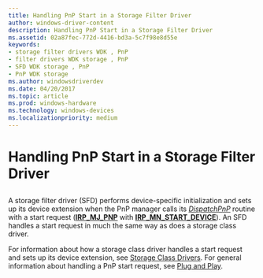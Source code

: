 ```yaml
---
title: Handling PnP Start in a Storage Filter Driver
author: windows-driver-content
description: Handling PnP Start in a Storage Filter Driver
ms.assetid: 02a87fec-772d-4416-bd3a-5c7f98e8d55e
keywords:
- storage filter drivers WDK , PnP
- filter drivers WDK storage , PnP
- SFD WDK storage , PnP
- PnP WDK storage
ms.author: windowsdriverdev
ms.date: 04/20/2017
ms.topic: article
ms.prod: windows-hardware
ms.technology: windows-devices
ms.localizationpriority: medium
---
```


# Handling PnP Start in a Storage Filter Driver


## <span id="ddk_handling_pnp_start_in_a_storage_filter_driver_kg"></span><span id="DDK_HANDLING_PNP_START_IN_A_STORAGE_FILTER_DRIVER_KG"></span>


A storage filter driver (SFD) performs device-specific initialization and sets up its device extension when the PnP manager calls its [*DispatchPnP*](https://msdn.microsoft.com/library/windows/hardware/ff543341) routine with a start request ([**IRP\_MJ\_PNP**](https://msdn.microsoft.com/library/windows/hardware/ff550772) with [**IRP\_MN\_START\_DEVICE**](https://msdn.microsoft.com/library/windows/hardware/ff551749)). An SFD handles a start request in much the same way as does a storage class driver.

For information about how a storage class driver handles a start request and sets up its device extension, see [Storage Class Drivers](storage-class-drivers.md). For general information about handling a PnP start request, see [Plug and Play](https://msdn.microsoft.com/library/windows/hardware/ff547125).

 

 




